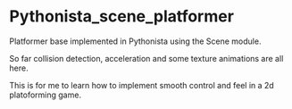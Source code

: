 # Pythonista_scene_platformer
Platformer base implemented in Pythonista 
using the Scene module.

So far collision detection, acceleration 
and some texture animations are all here. 

This is for me to learn how to implement
smooth control and feel in a 2d platoforming
game. 
